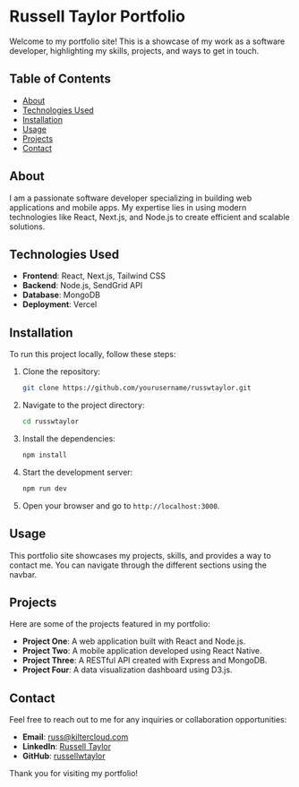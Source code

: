 # Russell Taylor Portfolio

Welcome to my portfolio site! This is a showcase of my work as a software developer, highlighting my skills, projects, and ways to get in touch.

## Table of Contents

-   [About](#about)
-   [Technologies Used](#technologies-used)
-   [Installation](#installation)
-   [Usage](#usage)
-   [Projects](#projects)
-   [Contact](#contact)

## About

I am a passionate software developer specializing in building web applications and mobile apps. My expertise lies in using modern technologies like React, Next.js, and Node.js to create efficient and scalable solutions.

## Technologies Used

-   **Frontend**: React, Next.js, Tailwind CSS
-   **Backend**: Node.js, SendGrid API
-   **Database**: MongoDB
-   **Deployment**: Vercel

## Installation

To run this project locally, follow these steps:

1. Clone the repository:

    ```bash
    git clone https://github.com/yourusername/russwtaylor.git
    ```

2. Navigate to the project directory:

    ```bash
    cd russwtaylor
    ```

3. Install the dependencies:

    ```bash
    npm install
    ```

4. Start the development server:

    ```bash
    npm run dev
    ```

5. Open your browser and go to `http://localhost:3000`.

## Usage

This portfolio site showcases my projects, skills, and provides a way to contact me. You can navigate through the different sections using the navbar.

## Projects

Here are some of the projects featured in my portfolio:

-   **Project One**: A web application built with React and Node.js.
-   **Project Two**: A mobile application developed using React Native.
-   **Project Three**: A RESTful API created with Express and MongoDB.
-   **Project Four**: A data visualization dashboard using D3.js.

## Contact

Feel free to reach out to me for any inquiries or collaboration opportunities:

-   **Email**: russ@kiltercloud.com
-   **LinkedIn**: [Russell Taylor](https://www.linkedin.com/in/russelltaylor812/)
-   **GitHub**: [russellwtaylor](https://github.com/russellwtaylor)

Thank you for visiting my portfolio!
